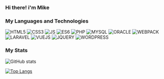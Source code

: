 ### Hi there! i'm Mike

### **My Languages and Technologies**
![HTML5](https://img.shields.io/badge/-HTML5-red) ![CSS3](https://img.shields.io/badge/-CSS3-blue) ![JS](https://img.shields.io/badge/-JAVASCRIPT-yellow) ![ES6](https://img.shields.io/badge/-ES6-yellow)  ![PHP](https://img.shields.io/badge/-PHP-blue)  ![MYSQL](https://img.shields.io/badge/-MYSQL-orange) ![ORACLE](https://img.shields.io/badge/-ORACLE-orange) ![WEBPACK](https://img.shields.io/badge/-WEBPACK-teal) ![LARAVEL](https://img.shields.io/badge/-LARAVEL-red) ![VUEJS](https://img.shields.io/badge/-VUEJS-green) ![JQUERY](https://img.shields.io/badge/-JQUERY-gray) ![WORDPRESS](https://img.shields.io/badge/-WORDPRESS-blue)

### **My Stats**
![GitHub stats](https://github-readme-stats.vercel.app/api?username=mikovp&show_icons=true&theme=dark)

[![Top Langs](https://github-readme-stats.vercel.app/api/top-langs/?username=mikovp&layout=compact&theme=dark)](https://github.com/anuraghazra/github-readme-stats)



<!--
**mikovp/mikovp** is a ✨ _special_ ✨ repository because its `README.md` (this file) appears on your GitHub profile.

Here are some ideas to get you started:

- 🔭 I’m currently working on ...
- 🌱 I’m currently learning ...
- 👯 I’m looking to collaborate on ...
- 🤔 I’m looking for help with ...
- 💬 Ask me about ...
- 📫 How to reach me: ...
- 😄 Pronouns: ...
- ⚡ Fun fact: ...
-->
